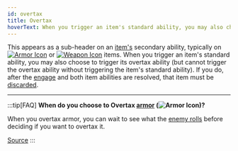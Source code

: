 ```yaml
---
id: overtax
title: Overtax
hoverText: When you trigger an item's standard ability, you may also choose to trigger its overtax ability (but cannot trigger the overtax ability without triggering the item's standard ability). If you do, after the [engage](/docs/battles/adventurer-turn/engage) and both item abilities are resolved, that item must be [discarded](/docs/glossary/discard).
---
```


This appears as a sub-header on an [item's](/docs/adventurer/items/) secondary ability, typically on [<img src="/icons/armor.svg" alt="Armor Icon" class="icon-svg" />](/docs/adventurer/items/types/armor) or [<img src="/icons/weapon.svg" alt="Weapon Icon" class="icon-svg" />](/docs/adventurer/items/types/weapon) items. When you trigger an item's standard ability, you may also choose to trigger its overtax ability (but cannot trigger the overtax ability without triggering the item's standard ability). If you do, after the [engage](/docs/battles/adventurer-turn/engage) and both item abilities are resolved, that item must be [discarded](/docs/glossary/discard).

---

:::tip[FAQ]
**When do you choose to Overtax [armor](/docs/adventurer/items/types/armor) (<img src="/icons/armor.svg" alt="Armor Icon" class="icon-svg" />)?**

When you overtax armor, you can wait to see what the [enemy rolls](/docs/battles/enemy-turn) before deciding if you want to overtax it.

<a href="https://support.chiptheorygames.com/support/solutions/articles/33000292496" target="_blank">Source</a>
:::

